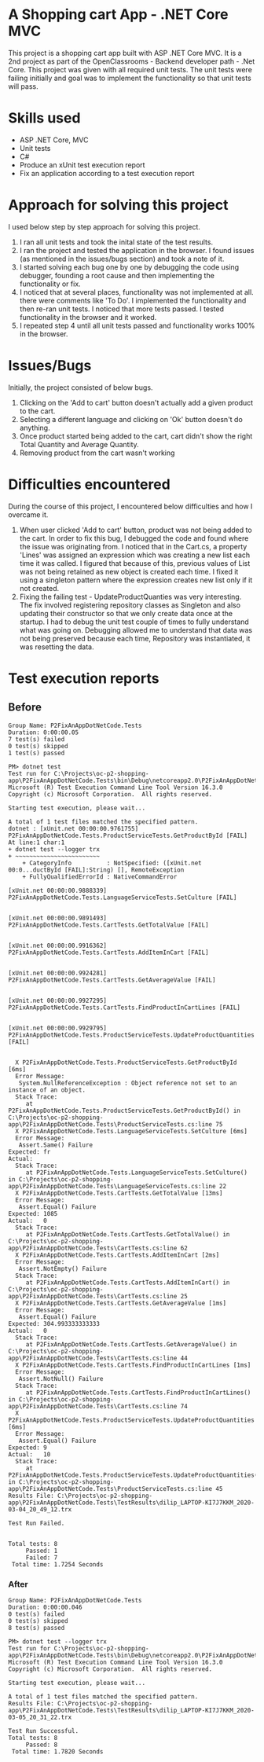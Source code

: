 # A Shopping cart App - .NET Core MVC

This project is a shopping cart app built with ASP .NET Core MVC. It is a 2nd project as part of the OpenClassrooms - Backend developer path - .Net Core. 
This project was given with all required unit tests. The unit tests were failing initially and goal was to implement the functionality so that unit tests will pass.

# Skills used
- ASP .NET Core, MVC
- Unit tests
- C#
- Produce an xUnit test execution report
- Fix an application according to a test execution report

# Approach for solving this project

I used below step by step approach for solving this project.

1. I ran all unit tests and took the inital state of the test results.
2. I ran the project and tested the application in the browser. I found issues (as mentioned in the issues/bugs section) and took a note of it.
3. I started solving each bug one by one by debugging the code using debugger, founding a root cause and then implementing the functionality or fix.
4. I noticed that at several places, functionality was not implemented at all. there were comments like 'To Do'. I implemented the functionality and then
   re-ran unit tests. I noticed that more tests passed. I tested functionality in the browser and it worked.
5. I repeated step 4 until all unit tests passed and functionality works 100% in the browser.

# Issues/Bugs
Initially, the project consisted of below bugs.
1. Clicking on the 'Add to cart' button doesn't actually add a given product to the cart.
2. Selecting a different language and clicking on 'Ok' button doesn't do anything.
3. Once product started being added to the cart, cart didn't show the right Total Quantity and Average Quantity.
4. Removing product from the cart wasn't working

# Difficulties encountered
During the course of this project, I encountered below difficulties and how I overcame it.
1. When user clicked 'Add to cart' button, product was not being added to the cart. In order to fix this bug, I debugged the code and found where the issue was originating from.
I noticed that in the Cart.cs, a property 'Lines' was assigned an expression which was creating a new list each time it was called. I figured that because of this, previous values of List was not being retained as new object is created each time. I fixed it using a singleton pattern where the expression creates new list only if it not created.
2. Fixing the failing test - UpdateProductQuanties was very interesting. The fix involved registering repository classes as Singleton and also updating their constructor
   so that we only create data once at the startup. I had to debug the unit test couple of times to fully understand what was going on. Debugging allowed me to understand
   that data was not being preserved because each time, Repository was instantiated, it was resetting the data.

# Test execution reports
## Before
```
Group Name: P2FixAnAppDotNetCode.Tests
Duration: 0:00:00.05
7 test(s) failed
0 test(s) skipped
1 test(s) passed
```

```
PM> dotnet test
Test run for C:\Projects\oc-p2-shopping-app\P2FixAnAppDotNetCode.Tests\bin\Debug\netcoreapp2.0\P2FixAnAppDotNetCode.Tests.dll(.NETCoreApp,Version=v2.0)
Microsoft (R) Test Execution Command Line Tool Version 16.3.0
Copyright (c) Microsoft Corporation.  All rights reserved.

Starting test execution, please wait...

A total of 1 test files matched the specified pattern.
dotnet : [xUnit.net 00:00:00.9761755]     P2FixAnAppDotNetCode.Tests.ProductServiceTests.GetProductById [FAIL]
At line:1 char:1
+ dotnet test --logger trx
+ ~~~~~~~~~~~~~~~~~~~~~~~~
    + CategoryInfo          : NotSpecified: ([xUnit.net 00:0...ductById [FAIL]:String) [], RemoteException
    + FullyQualifiedErrorId : NativeCommandError
 
[xUnit.net 00:00:00.9888339]     P2FixAnAppDotNetCode.Tests.LanguageServiceTests.SetCulture [FAIL]


[xUnit.net 00:00:00.9891493]     P2FixAnAppDotNetCode.Tests.CartTests.GetTotalValue [FAIL]


[xUnit.net 00:00:00.9916362]     P2FixAnAppDotNetCode.Tests.CartTests.AddItemInCart [FAIL]


[xUnit.net 00:00:00.9924281]     P2FixAnAppDotNetCode.Tests.CartTests.GetAverageValue [FAIL]


[xUnit.net 00:00:00.9927295]     P2FixAnAppDotNetCode.Tests.CartTests.FindProductInCartLines [FAIL]


[xUnit.net 00:00:00.9929795]     P2FixAnAppDotNetCode.Tests.ProductServiceTests.UpdateProductQuantities [FAIL]


  X P2FixAnAppDotNetCode.Tests.ProductServiceTests.GetProductById [6ms]
  Error Message:
   System.NullReferenceException : Object reference not set to an instance of an object.
  Stack Trace:
     at P2FixAnAppDotNetCode.Tests.ProductServiceTests.GetProductById() in C:\Projects\oc-p2-shopping-app\P2FixAnAppDotNetCode.Tests\ProductServiceTests.cs:line 75
  X P2FixAnAppDotNetCode.Tests.LanguageServiceTests.SetCulture [6ms]
  Error Message:
   Assert.Same() Failure
Expected: fr
Actual:   
  Stack Trace:
     at P2FixAnAppDotNetCode.Tests.LanguageServiceTests.SetCulture() in C:\Projects\oc-p2-shopping-app\P2FixAnAppDotNetCode.Tests\LanguageServiceTests.cs:line 22
  X P2FixAnAppDotNetCode.Tests.CartTests.GetTotalValue [13ms]
  Error Message:
   Assert.Equal() Failure
Expected: 1085
Actual:   0
  Stack Trace:
     at P2FixAnAppDotNetCode.Tests.CartTests.GetTotalValue() in C:\Projects\oc-p2-shopping-app\P2FixAnAppDotNetCode.Tests\CartTests.cs:line 62
  X P2FixAnAppDotNetCode.Tests.CartTests.AddItemInCart [2ms]
  Error Message:
   Assert.NotEmpty() Failure
  Stack Trace:
     at P2FixAnAppDotNetCode.Tests.CartTests.AddItemInCart() in C:\Projects\oc-p2-shopping-app\P2FixAnAppDotNetCode.Tests\CartTests.cs:line 25
  X P2FixAnAppDotNetCode.Tests.CartTests.GetAverageValue [1ms]
  Error Message:
   Assert.Equal() Failure
Expected: 304.993333333333
Actual:   0
  Stack Trace:
     at P2FixAnAppDotNetCode.Tests.CartTests.GetAverageValue() in C:\Projects\oc-p2-shopping-app\P2FixAnAppDotNetCode.Tests\CartTests.cs:line 44
  X P2FixAnAppDotNetCode.Tests.CartTests.FindProductInCartLines [1ms]
  Error Message:
   Assert.NotNull() Failure
  Stack Trace:
     at P2FixAnAppDotNetCode.Tests.CartTests.FindProductInCartLines() in C:\Projects\oc-p2-shopping-app\P2FixAnAppDotNetCode.Tests\CartTests.cs:line 74
  X P2FixAnAppDotNetCode.Tests.ProductServiceTests.UpdateProductQuantities [6ms]
  Error Message:
   Assert.Equal() Failure
Expected: 9
Actual:   10
  Stack Trace:
     at P2FixAnAppDotNetCode.Tests.ProductServiceTests.UpdateProductQuantities() in C:\Projects\oc-p2-shopping-app\P2FixAnAppDotNetCode.Tests\ProductServiceTests.cs:line 45
Results File: C:\Projects\oc-p2-shopping-app\P2FixAnAppDotNetCode.Tests\TestResults\dilip_LAPTOP-KI7J7KKM_2020-03-04_20_49_12.trx

Test Run Failed.


Total tests: 8
     Passed: 1
     Failed: 7
 Total time: 1.7254 Seconds
```

### After
```
Group Name: P2FixAnAppDotNetCode.Tests
Duration: 0:00:00.046
0 test(s) failed
0 test(s) skipped
8 test(s) passed
```

```
PM> dotnet test --logger trx
Test run for C:\Projects\oc-p2-shopping-app\P2FixAnAppDotNetCode.Tests\bin\Debug\netcoreapp2.0\P2FixAnAppDotNetCode.Tests.dll(.NETCoreApp,Version=v2.0)
Microsoft (R) Test Execution Command Line Tool Version 16.3.0
Copyright (c) Microsoft Corporation.  All rights reserved.

Starting test execution, please wait...

A total of 1 test files matched the specified pattern.
Results File: C:\Projects\oc-p2-shopping-app\P2FixAnAppDotNetCode.Tests\TestResults\dilip_LAPTOP-KI7J7KKM_2020-03-05_20_31_22.trx

Test Run Successful.
Total tests: 8
     Passed: 8
 Total time: 1.7820 Seconds
```
